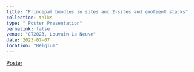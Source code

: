 ```yaml
---
title: "Principal bundles in sites and 2-sites and quotient stacks"
collection: talks
type: " Poster Presentation"
permalink: false
venue: "CT2023, Louvain La Neuve"
date: 2023-07-07
location: "Belgium"
---
```

[Poster]([https://github.com/elenacaviglia/elenacaviglia.github.io/blob/2bfba6832964b0bf01c5cc6280b62589ea54e13e/files/2022%3A04%3A01%20Talk_Genprinbundlesquotientstacks.pdf](https://github.com/elenacaviglia/elenacaviglia.github.io/blob/master/files/Poster_Caviglia_CT2023.pdf))
